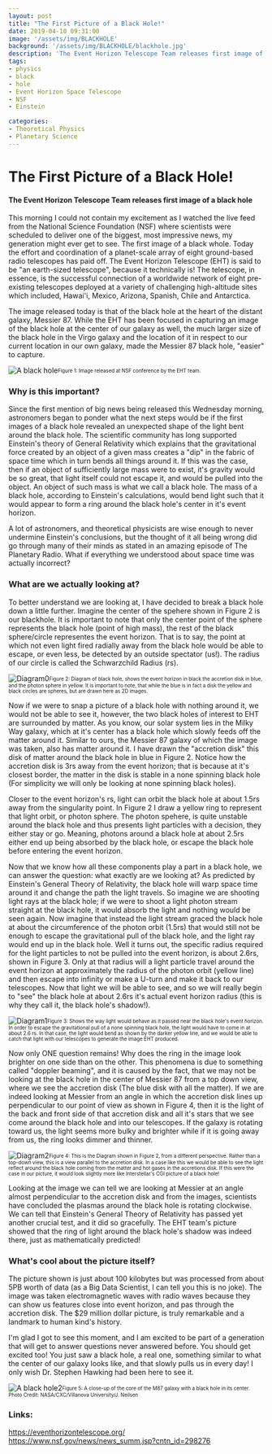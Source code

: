 ```yaml
---
layout: post
title: "The First Picture of a Black Hole!"
date: 2019-04-10 09:31:00
image: '/assets/img/BLACKHOLE'
background: '/assets/img/BLACKHOLE/blackhole.jpg'
description: 'The Event Horizon Telescope Team releases first image of a black hole'
tags:
- physics
- black
- hole
- Event Horizon Space Telescope
- NSF
- Einstein

categories:
- Theoretical Physics
- Planetary Science
---
```


# The First Picture of a Black Hole!
#### The Event Horizon Telescope Team releases first image of a black hole
This morning I could not contain my excitement as I watched the live feed from the National Science Foundation (NSF) 
where scientists were scheduled to deliver one of the biggest, most impressive news, my generation might ever get to 
see. The first image of a black whole. Today the effort and coordination of a planet-scale array of eight ground-based 
radio telescopes has paid off. The Event Horizon Telescope (EHT) is said to be "an earth-sized telescope", because it 
technically is! The telescope, in essence, is the successful connection of a worldwide network of eight pre-existing 
telescopes deployed at a variety of challenging high-altitude sites which included, Hawai'i, Mexico, Arizona, Spanish, 
Chile and Antarctica.

The image released today is that of the black hole at the heart of the distant galaxy, Messier 87. While the EHT has 
been focused in capturing an image of the black hole at the center of our galaxy as well, the much larger size of the 
black hole in the Virgo galaxy and the location of it in respect to our current location in our own galaxy, made the 
Messier 87 black hole, "easier" to capture.

![A black hole](/assets/img/BLACKHOLE/blackhole.jpg)<sub><sup>Figure 1: Image released at NSF conference by the EHT 
team.</sup></sub>

### Why is this important?

Since the first mention of big news being released this Wednesday morning, astronomers began to ponder what the next 
steps would be if the first images of a black hole revealed an unexpected shape of the light bent around the black hole.
The scientific community has long supported Einstein's theory of General Relativity which explains that the 
gravitational force created by an object of a given mass creates a "dip" in the fabric of space time which in 
turn bends all things around it. If this was the case, then if an object of sufficiently large mass were to exist,
it's gravity would be so great, that light itself could not escape it, and would be pulled into the object. 
An object of such mass is what we call a black hole. The mass of a black hole, according to Einstein's calculations, 
would bend light such that it would appear to form a ring around the black hole's center in it's event horizon. 

A lot of astronomers, and theoretical physicists are wise enough to never undermine Einstein's conclusions, but the 
thought of it all being wrong did go through many of their minds as stated in an amazing episode of The Planetary Radio. 
What if everything we understood about space time was actually incorrect? 

### What are we actually looking at? 
To better understand we are looking at, I have decided to break a black hole down a little further.
Imagine the center of the spehere shown in Figure 2 is our blackhole. It is important to note that only the center 
point of the sphere represents the black hole (point of high mass), the rest of the black sphere/circle representes the event
horizon. That is to say, the point at which not even light fired radially away from the black hole would be able to
escape, or even less, be detected by an outside spectator (us!). The radius of our circle is called the Schwarzchild Radius (rs).

![Diagram0](/assets/img/BLACKHOLE/0Diagram.png)<sub><sup>Figure 2: Diagram of black hole, shows the event horizon in black
the accretion disk in blue, and the photon sphere in yellow. It is important to note, that while the blue is in fact a disk
the yellow and black circles are spheres, but are drawn here as 2D images.</sup></sub>

Now if we were to snap a picture of a black hole with nothing around it, we would not be able to see it, however, the 
two black holes of interest to EHT are surrounded by matter. As you know, our solar system lies in the Milky Way galaxy,
which at it's center has a black hole which slowly feeds off the matter around it. Similar to ours, the Messier 87 galaxy
of which the image was taken, also has matter around it. I have drawn the "accretion disk" this disk of matter around the 
black hole in blue in Figure 2. Notice how the accretion disk is 3rs away from the event horizon; that is because
at it's closest border, the matter in the disk is stable in a none spinning black hole (For simplicity we will only
be looking at none spinning black holes).

Closer to the event horizon's rs, light can orbit the black hole at about 1.5rs away from the singularity point. In
Figure 2 I draw a yellow ring to represent that light orbit, or photon sphere. The photon spehere, is quite unstable
around the black hole and thus presents light particles with a decision, they either stay or go. Meaning, photons 
around a black hole at about 2.5rs either end up being absorbed by the black hole, or escape the black hole before 
entering the event horizon. 

Now that we know how all these components play a part in a black hole, we can answer the question: what exactly are we
looking at? As predicted by Einstein's General Theory of Relativity, the black hole will warp space time around it and 
change the path the light travels. So imagine we are shooting light rays at the black hole; if we were to shoot a light
photon stream straight at the black hole, it would absorb the light and nothing would be seen again. Now imagine that 
instead the light stream graced the black hole at about the circumference of the photon orbit (1.5rs) that would
still not be enough to escape the gravitational pull of the black hole, and the light ray would end up in the black hole. 
Well it turns out, the specific radius required for the light particles to not be pulled into the event horizon, is about 
2.6rs, shown in Figure 3. Only at that radius will a light particle travel around the event horizon at approximately the radius of the photon
orbit (yellow line) and then escape into infinity or make a U-turn and make it back to our telescopes. Now that light we will be able to see, and so we will really begin
to "see" the black hole at about 2.6rs it's actual event horizon radius (this is why they call it, the black hole's shadow!).

![Diagram1](/assets/img/BLACKHOLE/1Diagram.png)<sub><sup>Figure 3: Shows the way light would behave as it passed
near the black hole's event horizon. In order to escape the gravitational pull of a none spinning black hole, the light
would have to come in at about 2.6 rs. In that case, the light would bend as shown by the darker yellow line, and 
we would be able to catch that light with our telescopes to generate the image EHT produced. </sup></sub>

Now only ONE question remains! Why does the ring in the image look brighter on one side than on the other. This phenomena
is due to something called "doppler beaming", and it is caused by the fact, that we may not be looking at the black hole
in the center of Messier 87 from a top down view, where we see the accretion disk (The blue disk  with all the matter). 
If we are indeed looking at Messier from an angle in which the accretion disk lines up perpendicular to our point of view
as shown in Figure 4, then it is the light of the back and front side of that accretion disk and all it's stars that we 
see come around the black hole and into our telescopes. If the galaxy is rotating toward us, the light seems more bulky and
brighter while if it is going away from us, the ring looks dimmer and thinner. 

![Diagram2](/assets/img/BLACKHOLE/2Diagram.png)<sub><sup>Figure 4: This is the Diagram shown in Figure 2, from
a different perspective. Rather than a top-down view, this is a view parallel to the accretion disk. In a case
like this we would be able to see the light reflect around the black hole coming from the matter and hot
gases in the accretions disk. If this were the case in our picture, it would look slightly more like
Interstellar's CGI picture of a black hole! </sup></sub>

Looking at the image we can tell we are looking at Messier at an angle almost perpendicular to the accretion disk and 
from the images, scientists have concluded the plasmas around the black hole is rotating clockwise. 
We can tell that Einstein's General Theory of Relativity has passed yet another crucial test, and it did so gracefully. The EHT team's 
picture showed that the ring of light around the black hole's shadow was indeed there, just as mathematically predicted!

### What's cool about the picture itself?
The picture shown is just about 100 kilobytes but was processed from about 5PB worth of data (as a Big Data Scientist, 
I can tell you this is no joke). The image was taken electromagnetic waves with radio waves because they can show us 
features close into event horizon, and pas through the accretion disk. The $29 million dollar picture, is truly
remarkable and a landmark to human kind's history. 

I'm glad I got to see this moment, and I am excited to be part of a generation that will get to answer questions 
never answered before. You should get excited too! You just saw a black hole, a real one, something similar to what 
the center of our galaxy looks like, and that slowly pulls us in every day! I only wish Dr. Stephen Hawking had been 
here to see it.


![A black hole2](/assets/img/BLACKHOLE/blackhole-nasa.jpg)<sub><sup>Figure 5: A close-up of the core of the M87 galaxy
with a black hole in its center. Photo Credit: NASA/CXC/Villanova University/J. Neilsen </sup></sub>

### Links:
<a href="https://eventhorizontelescope.org/">https://eventhorizontelescope.org/<a>
<a href="https://www.nsf.gov/news/news_summ.jsp?cntn_id=298276">https://www.nsf.gov/news/news_summ.jsp?cntn_id=298276<a>